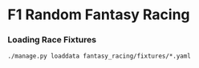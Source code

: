 # F1 Random Fantasy Racing

### Loading Race Fixtures

```console
./manage.py loaddata fantasy_racing/fixtures/*.yaml
```